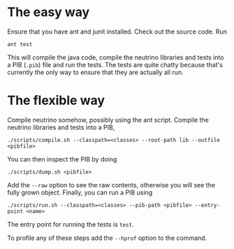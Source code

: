 # The easy way #

Ensure that you have ant and junit installed.  Check out the source code.  Run

```
ant test
```

This will compile the java code, compile the neutrino libraries and tests into a PIB (`.pib`) file and run the tests.  The tests are quite chatty because that's currently the only way to ensure that they are actually all run.

# The flexible way #

Compile neutrino somehow, possibly using the ant script.  Compile the neutrino libraries and tests into a PIB,

```
./scripts/compile.sh --classpath=<classes> --root-path lib --outfile <pibfile>
```

You can then inspect the PIB by doing

```
./scripts/dump.sh <pibfile>
```

Add the `--raw` option to see the raw contents, otherwise you will see the fully grown object.  Finally, you can run a PIB using

```
./scripts/run.sh --classpath=<classes> --pib-path <pibfile> --entry-point <name>
```

The entry point for running the tests is `test`.

To profile any of these steps add the `--hprof` option to the command.